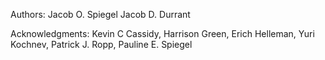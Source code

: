 Authors:
Jacob O. Spiegel
Jacob D. Durrant


Acknowledgments:
Kevin C Cassidy,
Harrison Green,
Erich Helleman,
Yuri Kochnev,
Patrick J. Ropp,
Pauline E. Spiegel
